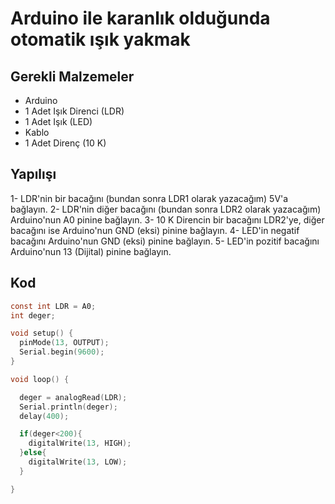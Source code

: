 # Arduino ile karanlık olduğunda otomatik ışık yakmak

## Gerekli Malzemeler

* Arduino
* 1 Adet Işık Direnci (LDR)
* 1 Adet Işık (LED)
* Kablo
* 1 Adet Direnç (10 K)

## Yapılışı

1- LDR'nin bir bacağını (bundan sonra LDR1 olarak yazacağım) 5V'a bağlayın.
2- LDR'nin diğer bacağını (bundan sonra LDR2 olarak yazacağım) Arduino'nun A0 pinine bağlayın.
3- 10 K Direncin bir bacağını LDR2'ye, diğer bacağını ise Arduino'nun GND (eksi) pinine bağlayın.
4- LED'in negatif bacağını Arduino'nun GND (eksi) pinine bağlayın.
5- LED'in pozitif bacağını Arduino'nun 13 (Dijital) pinine bağlayın.

## Kod

```c
const int LDR = A0;
int deger;

void setup() {
  pinMode(13, OUTPUT);
  Serial.begin(9600);
}

void loop() {

  deger = analogRead(LDR);
  Serial.println(deger);
  delay(400);

  if(deger<200){
    digitalWrite(13, HIGH);
  }else{
    digitalWrite(13, LOW);
  }

}
```
